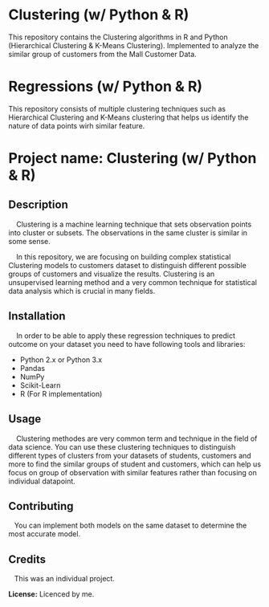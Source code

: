# Clustering (w/ Python & R)
This repository contains the Clustering algorithms in R and Python (Hierarchical Clustering &amp; K-Means Clustering). Implemented to analyze the similar group of customers from the Mall Customer Data.


# Regressions (w/ Python & R)
This repository consists of multiple clustering techniques such as Hierarchical Clustering and K-Means clustering that helps us identify the nature of data points wirh similar feature.

# **Project name:** Clustering (w/ Python & R)

## Description
&nbsp;&nbsp;&nbsp;&nbsp;Clustering is a machine learning technique that sets observation points into cluster or subsets. The observations in the same cluster is similar in some sense.

&nbsp;&nbsp;&nbsp;&nbsp;In this repository, we are focusing on building complex statistical Clustering models to customers dataset to distinguish different possible groups of customers  and visualize the results. Clustering is an unsupervised learning method
and a very common technique for statistical data analysis which is crucial in many fields.


## Installation 
&nbsp;&nbsp;&nbsp;&nbsp;In order to be able to apply these regression techniques to predict outcome on your dataset you need to have following tools and libraries:
  * Python 2.x or Python 3.x
  * Pandas
  * NumPy
  * Scikit-Learn
  * R (For R implementation)

## Usage
&nbsp;&nbsp;&nbsp;&nbsp;Clustering methodes are very common term and technique in the field of data science. You can use these clustering techniques to distinguish different types of clusters from your datasets of students, customers and more to find the similar groups of student and customers, 
which can help us focus on group of observation with similar features rather than focusing on individual datapoint.

## Contributing
&nbsp;&nbsp;&nbsp;You can implement both models on the same dataset to determine the most accurate model.

## Credits 
&nbsp;&nbsp;&nbsp;This was an individual project.

**License:** Licenced by me.

